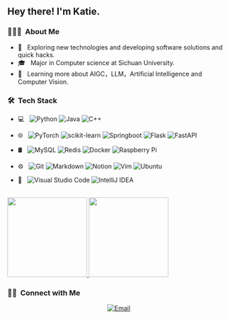 <h2> Hey there! I'm Katie.</h2>

<h3> 👩🏻‍💻 &nbsp;About Me </h3>

- 🤔 &nbsp; Exploring new technologies and developing software solutions and quick hacks.
- 🎓 &nbsp; Major in Computer science at Sichuan University.
- 🌱 &nbsp; Learning more about AIGC，LLM，Artificial Intelligence and Computer Vision.

<h3> 🛠 &nbsp;Tech Stack</h3>

- 💻 &nbsp;
  ![Python](https://img.shields.io/badge/-Python-333333?style=flat&logo=Python)
  ![Java](https://img.shields.io/badge/-Java-333333?style=flat&logo=Java&logoColor=007396)
  ![C++](https://img.shields.io/badge/-C++-333333?style=flat&logo=C%2B%2B&logoColor=00599C)
  
  
- 🌐 &nbsp;
  ![PyTorch](https://img.shields.io/badge/-PyTorch-333333?style=flat&logo=Pytorch)
  ![scikit-learn](https://img.shields.io/badge/-Scikit-333333?style=flat&logo=scikit-learn)
  ![Springboot](https://img.shields.io/badge/-Springboot-333333?style=flat&logo=Springboot)
  ![Flask](https://img.shields.io/badge/-flask-333333?style=flat&logo=flask)
  ![FastAPI](https://img.shields.io/badge/-FastAPI-333333?style=flat&logo=FastAPI)
    
- 🛢 &nbsp;
  ![MySQL](https://img.shields.io/badge/-MySQL-333333?style=flat&logo=mysql)
  ![Redis](https://img.shields.io/badge/-Redis-333333?style=flat&logo=Redis)
  ![Docker](https://img.shields.io/badge/-Docker-333333?style=flat&logo=Docker)
  ![Raspberry Pi](https://img.shields.io/badge/-RaspberryPi-333333?style=flat&logo=Raspberry-Pi)

- ⚙️ &nbsp;
  ![Git](https://img.shields.io/badge/-Git-333333?style=flat&logo=git)
  ![Markdown](https://img.shields.io/badge/-Markdown-333333?style=flat&logo=markdown)
  ![Notion](https://img.shields.io/badge/-Notion-333333?style=flat&logo=notion)
   ![Vim](https://img.shields.io/badge/-VIM-333333?style=flat&logo=vim)
  ![Ubuntu](https://img.shields.io/badge/-Ubuntu-333333?style=flat&logo=ubuntu)
 
- 🔧 &nbsp;
  ![Visual Studio Code](https://img.shields.io/badge/-Visual%20Studio%20Code-333333?style=flat&logo=visual-studio-code&logoColor=007ACC)
  ![IntelliJ IDEA](https://img.shields.io/badge/-IntelliJIDEA-333333?style=flat&logo=IntelliJIDEA)

<br/>

<a href="https://github.com/katie312">
  <img height="180em" src="https://github-readme-stats.vercel.app/api?username=katie312&theme=buefy&show_icons=true" />
  <img height="180em" src="https://github-readme-stats.vercel.app/api/top-langs/?username=katie312&theme=buefy&layout=compact" />
</a>

<br/>

<h3> 🤝🏻 &nbsp;Connect with Me </h3>

<p align="center">
<a href="mailto:katieweng312@gmail.com"><img alt="Email" src="https://img.shields.io/badge/Email-katieweng312@gmail.com-blue?style=flat-square&logo=gmail"></a>
</p>
